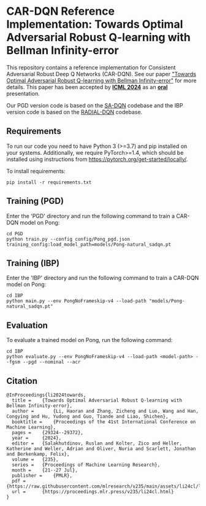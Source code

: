 # CAR-DQN Reference Implementation: Towards Optimal Adversarial Robust Q-learning with Bellman Infinity-error

This repository contains a reference implementation for Consistent Adversarial Robust Deep
Q Networks (CAR-DQN). See our paper ["Towards Optimal Adversarial Robust Q-learning with Bellman Infinity-error"](https://arxiv.org/abs/2402.02165) for more details. This paper has been accepted by [**ICML 2024**](https://proceedings.mlr.press/v235/li24cl.html) as an [**oral**](https://icml.cc/virtual/2024/oral/35463) presentation.

Our PGD version code is based on the [SA-DQN](https://github.com/chenhongge/SA_DQN) codebase and the IBP version code is based on the [RADIAL-DQN](https://github.com/tuomaso/radial_rl_v2) codebase.

## Requirements
To run our code you need to have Python 3 (>=3.7) and pip installed on your systems. Additionally, we require PyTorch>=1.4, which should be installed using instructions from https://pytorch.org/get-started/locally/.

To install requirements:

```setup
pip install -r requirements.txt
```

## Training (PGD)
Enter the 'PGD' directory and run the following command to train a CAR-DQN model on Pong:
```shell
cd PGD
python train.py --config config/Pong_pgd.json training_config:load_model_path=models/Pong-natural_sadqn.pt
```

## Training (IBP)
Enter the 'IBP' directory and run the following command to train a CAR-DQN model on Pong:
```shell
cd IBP
python main.py --env PongNoFrameskip-v4 --load-path "models/Pong-natural_sadqn.pt"
```

## Evaluation
To evaluate a trained model on Pong, run the following command:
```shell
cd IBP
python evaluate.py --env PongNoFrameskip-v4 --load-path <model-path> --fgsm --pgd --nominal --acr
```

## Citation
```shell
@InProceedings{li2024towards,
  title = 	 {Towards Optimal Adversarial Robust Q-learning with Bellman Infinity-error},
  author =       {Li, Haoran and Zhang, Zicheng and Luo, Wang and Han, Congying and Hu, Yudong and Guo, Tiande and Liao, Shichen},
  booktitle = 	 {Proceedings of the 41st International Conference on Machine Learning},
  pages = 	 {29324--29372},
  year = 	 {2024},
  editor = 	 {Salakhutdinov, Ruslan and Kolter, Zico and Heller, Katherine and Weller, Adrian and Oliver, Nuria and Scarlett, Jonathan and Berkenkamp, Felix},
  volume = 	 {235},
  series = 	 {Proceedings of Machine Learning Research},
  month = 	 {21--27 Jul},
  publisher =    {PMLR},
  pdf = 	 {https://raw.githubusercontent.com/mlresearch/v235/main/assets/li24cl/li24cl.pdf},
  url = 	 {https://proceedings.mlr.press/v235/li24cl.html}
}
```
